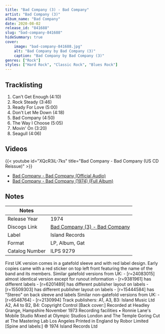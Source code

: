 ```yaml
---
title: "Bad Company (3) - Bad Company"
artist: "Bad Company (3)"
album_name: "Bad Company"
date: 2020-08-02
release_id: "841688"
slug: "bad-company-841688"
hideSummary: true
cover:
    image: "bad-company-841688.jpg"
    alt: "Bad Company by Bad Company (3)"
    caption: "Bad Company by Bad Company (3)"
genres: ["Rock"]
styles: ["Hard Rock", "Classic Rock", "Blues Rock"]
---
```


## Tracklisting
1. Can't Get Enough (4:10)
2. Rock Steady (3:46)
3. Ready For Love (5:00)
4. Don't Let Me Down (4:18)
5. Bad Company (4:50)
6. The Way I Choose (5:05)
7. Movin' On (3:20)
8. Seagull (4:06)

## Videos
{{< youtube id="XQcR3iL-7ks" title="Bad Company - Bad Company (US CD Reissue)" >}}
- [Bad Company - Bad Company (Official Audio)](https://www.youtube.com/watch?v=JXQJpyQBShU)
- [Bad Company - Bad Company (1974) (Full Album)](https://www.youtube.com/watch?v=rClS2ANayh8)


## Notes

| Notes          |             |
| ---------------| ----------- |
| Release Year   | 1974 |
| Discogs Link   | [Bad Company (3) - Bad Company](https://www.discogs.com/release/841688-Bad-Co-Bad-Company) |
| Label          | Island Records |
| Format         | LP, Album, Gat |
| Catalog Number | ILPS 9279 |

First UK version comes in a gatefold sleeve and with red label design. Early copies came with a red sticker on top left front featuring the name of the band and its members.   Similar gatefold versions from UK: - [r=24083015] almost identical version except for runout information - [r=9381961] has different labels - [r=6201489] has different publisher layout on labels - [r=15509303] has different publisher layout on labels - [r=15444584] has "Stereo" on back sleeve and labels  Similar non-gatefold versions from UK: - [r=6548764] - [r=2130994]  Track publishers: A1, A3, B3: Island Music Ltd A2, A4 to B2, B4: Copyright Control  [Back cover:] Recorded at Headley Grange, Hampshire November 1973 Recording facilities ▪ Ronnie Lane's Mobile Studio Mixed at Olympic Studios London and The Temple Goring Cut at The Mastering Lab Los Angeles Printed in England by Robor Limited  [Spine and labels:] ℗ 1974 Island Records Ltd

